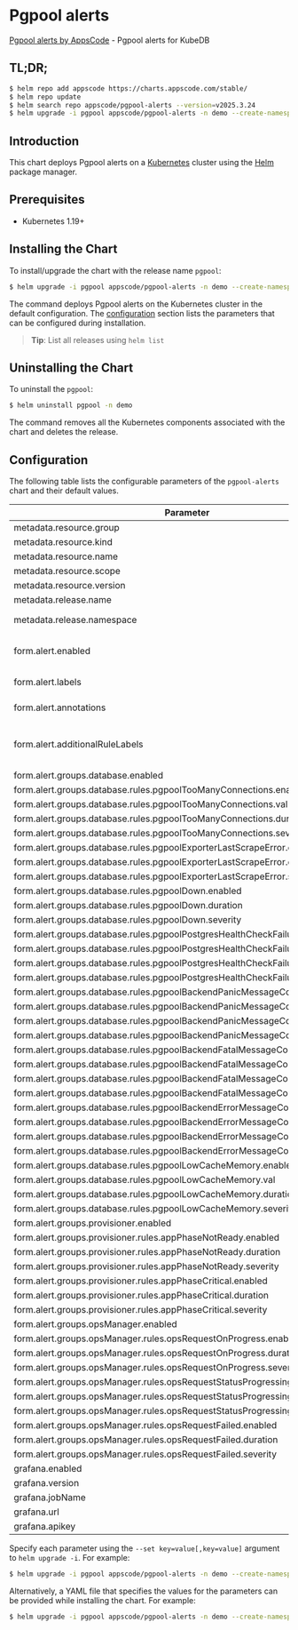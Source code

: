 # Pgpool alerts

[Pgpool alerts by AppsCode](https://github.com/appscode/alerts) - Pgpool alerts for KubeDB

## TL;DR;

```bash
$ helm repo add appscode https://charts.appscode.com/stable/
$ helm repo update
$ helm search repo appscode/pgpool-alerts --version=v2025.3.24
$ helm upgrade -i pgpool appscode/pgpool-alerts -n demo --create-namespace --version=v2025.3.24
```

## Introduction

This chart deploys Pgpool alerts on a [Kubernetes](http://kubernetes.io) cluster using the [Helm](https://helm.sh) package manager.

## Prerequisites

- Kubernetes 1.19+

## Installing the Chart

To install/upgrade the chart with the release name `pgpool`:

```bash
$ helm upgrade -i pgpool appscode/pgpool-alerts -n demo --create-namespace --version=v2025.3.24
```

The command deploys Pgpool alerts on the Kubernetes cluster in the default configuration. The [configuration](#configuration) section lists the parameters that can be configured during installation.

> **Tip**: List all releases using `helm list`

## Uninstalling the Chart

To uninstall the `pgpool`:

```bash
$ helm uninstall pgpool -n demo
```

The command removes all the Kubernetes components associated with the chart and deletes the release.

## Configuration

The following table lists the configurable parameters of the `pgpool-alerts` chart and their default values.

|                                   Parameter                                   |                  Description                  |                Default                |
|-------------------------------------------------------------------------------|-----------------------------------------------|---------------------------------------|
| metadata.resource.group                                                       |                                               | <code>kubedb.com</code>               |
| metadata.resource.kind                                                        |                                               | <code>Pgpool</code>                   |
| metadata.resource.name                                                        |                                               | <code>pgpools</code>                  |
| metadata.resource.scope                                                       |                                               | <code>Namespaced</code>               |
| metadata.resource.version                                                     |                                               | <code>v1alpha2</code>                 |
| metadata.release.name                                                         | Release name                                  | <code>""</code>                       |
| metadata.release.namespace                                                    | Release namespace                             | <code>""</code>                       |
| form.alert.enabled                                                            | # Enable PrometheusRule alerts                | <code>warning</code>                  |
| form.alert.labels                                                             | # Labels for default rules                    | <code>{"release":"prometheus"}</code> |
| form.alert.annotations                                                        | # Annotations for default rules               | <code>{}</code>                       |
| form.alert.additionalRuleLabels                                               | # Additional labels for PrometheusRule alerts | <code>{}</code>                       |
| form.alert.groups.database.enabled                                            |                                               | <code>warning</code>                  |
| form.alert.groups.database.rules.pgpoolTooManyConnections.enabled             |                                               | <code>true</code>                     |
| form.alert.groups.database.rules.pgpoolTooManyConnections.val                 |                                               | <code>.1 # 10%</code>                 |
| form.alert.groups.database.rules.pgpoolTooManyConnections.duration            |                                               | <code>"1m"</code>                     |
| form.alert.groups.database.rules.pgpoolTooManyConnections.severity            |                                               | <code>warning</code>                  |
| form.alert.groups.database.rules.pgpoolExporterLastScrapeError.enabled        |                                               | <code>true</code>                     |
| form.alert.groups.database.rules.pgpoolExporterLastScrapeError.duration       |                                               | <code>"0m"</code>                     |
| form.alert.groups.database.rules.pgpoolExporterLastScrapeError.severity       |                                               | <code>warning</code>                  |
| form.alert.groups.database.rules.pgpoolDown.enabled                           |                                               | <code>true</code>                     |
| form.alert.groups.database.rules.pgpoolDown.duration                          |                                               | <code>"0m"</code>                     |
| form.alert.groups.database.rules.pgpoolDown.severity                          |                                               | <code>critical</code>                 |
| form.alert.groups.database.rules.pgpoolPostgresHealthCheckFailure.enabled     |                                               | <code>true</code>                     |
| form.alert.groups.database.rules.pgpoolPostgresHealthCheckFailure.val         |                                               | <code>10</code>                       |
| form.alert.groups.database.rules.pgpoolPostgresHealthCheckFailure.duration    |                                               | <code>"0m"</code>                     |
| form.alert.groups.database.rules.pgpoolPostgresHealthCheckFailure.severity    |                                               | <code>critical</code>                 |
| form.alert.groups.database.rules.pgpoolBackendPanicMessageCount.enabled       |                                               | <code>true</code>                     |
| form.alert.groups.database.rules.pgpoolBackendPanicMessageCount.val           |                                               | <code>10</code>                       |
| form.alert.groups.database.rules.pgpoolBackendPanicMessageCount.duration      |                                               | <code>"0m"</code>                     |
| form.alert.groups.database.rules.pgpoolBackendPanicMessageCount.severity      |                                               | <code>critical</code>                 |
| form.alert.groups.database.rules.pgpoolBackendFatalMessageCount.enabled       |                                               | <code>true</code>                     |
| form.alert.groups.database.rules.pgpoolBackendFatalMessageCount.val           |                                               | <code>10</code>                       |
| form.alert.groups.database.rules.pgpoolBackendFatalMessageCount.duration      |                                               | <code>"0m"</code>                     |
| form.alert.groups.database.rules.pgpoolBackendFatalMessageCount.severity      |                                               | <code>critical</code>                 |
| form.alert.groups.database.rules.pgpoolBackendErrorMessageCount.enabled       |                                               | <code>true</code>                     |
| form.alert.groups.database.rules.pgpoolBackendErrorMessageCount.val           |                                               | <code>10</code>                       |
| form.alert.groups.database.rules.pgpoolBackendErrorMessageCount.duration      |                                               | <code>"0m"</code>                     |
| form.alert.groups.database.rules.pgpoolBackendErrorMessageCount.severity      |                                               | <code>critical</code>                 |
| form.alert.groups.database.rules.pgpoolLowCacheMemory.enabled                 |                                               | <code>true</code>                     |
| form.alert.groups.database.rules.pgpoolLowCacheMemory.val                     |                                               | <code>100 # 10mb</code>               |
| form.alert.groups.database.rules.pgpoolLowCacheMemory.duration                |                                               | <code>"1m"</code>                     |
| form.alert.groups.database.rules.pgpoolLowCacheMemory.severity                |                                               | <code>warning</code>                  |
| form.alert.groups.provisioner.enabled                                         |                                               | <code>warning</code>                  |
| form.alert.groups.provisioner.rules.appPhaseNotReady.enabled                  |                                               | <code>true</code>                     |
| form.alert.groups.provisioner.rules.appPhaseNotReady.duration                 |                                               | <code>"1m"</code>                     |
| form.alert.groups.provisioner.rules.appPhaseNotReady.severity                 |                                               | <code>critical</code>                 |
| form.alert.groups.provisioner.rules.appPhaseCritical.enabled                  |                                               | <code>true</code>                     |
| form.alert.groups.provisioner.rules.appPhaseCritical.duration                 |                                               | <code>"15m"</code>                    |
| form.alert.groups.provisioner.rules.appPhaseCritical.severity                 |                                               | <code>warning</code>                  |
| form.alert.groups.opsManager.enabled                                          |                                               | <code>warning</code>                  |
| form.alert.groups.opsManager.rules.opsRequestOnProgress.enabled               |                                               | <code>true</code>                     |
| form.alert.groups.opsManager.rules.opsRequestOnProgress.duration              |                                               | <code>"0m"</code>                     |
| form.alert.groups.opsManager.rules.opsRequestOnProgress.severity              |                                               | <code>info</code>                     |
| form.alert.groups.opsManager.rules.opsRequestStatusProgressingToLong.enabled  |                                               | <code>true</code>                     |
| form.alert.groups.opsManager.rules.opsRequestStatusProgressingToLong.duration |                                               | <code>"30m"</code>                    |
| form.alert.groups.opsManager.rules.opsRequestStatusProgressingToLong.severity |                                               | <code>critical</code>                 |
| form.alert.groups.opsManager.rules.opsRequestFailed.enabled                   |                                               | <code>true</code>                     |
| form.alert.groups.opsManager.rules.opsRequestFailed.duration                  |                                               | <code>"0m"</code>                     |
| form.alert.groups.opsManager.rules.opsRequestFailed.severity                  |                                               | <code>critical</code>                 |
| grafana.enabled                                                               |                                               | <code>false</code>                    |
| grafana.version                                                               |                                               | <code>7.5.5</code>                    |
| grafana.jobName                                                               |                                               | <code>kubedb-databases</code>         |
| grafana.url                                                                   |                                               | <code>""</code>                       |
| grafana.apikey                                                                |                                               | <code>""</code>                       |


Specify each parameter using the `--set key=value[,key=value]` argument to `helm upgrade -i`. For example:

```bash
$ helm upgrade -i pgpool appscode/pgpool-alerts -n demo --create-namespace --version=v2025.3.24 --set metadata.resource.group=kubedb.com
```

Alternatively, a YAML file that specifies the values for the parameters can be provided while
installing the chart. For example:

```bash
$ helm upgrade -i pgpool appscode/pgpool-alerts -n demo --create-namespace --version=v2025.3.24 --values values.yaml
```
